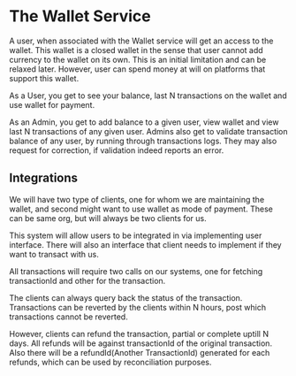 # The Wallet Service
A user, when associated with the Wallet service will get an access to the wallet. This wallet is a closed wallet in the
sense that user cannot add currency to the wallet on its own. This is an initial limitation and can be relaxed later. 
However, user can spend money at will on platforms that support this wallet.

As a User, you get to see your balance, last N transactions on the wallet and use wallet for payment.

As an Admin, you get to add balance to a given user, view wallet and view last N transactions of any given user. 
Admins also get to validate transaction balance of any user, by running through transactions logs. They may also 
request for correction, if validation indeed reports an error.

## Integrations
We will have two type of clients, one for whom we are maintaining the wallet, and second might want to use wallet as 
mode of payment. These can be same org, but will always be two clients for us.

This system will allow users to be integrated in via implementing user interface.
There will also an interface that client needs to implement if they want to transact with us.

All transactions will require two calls on our systems, one for fetching transactionId and other for the transaction.

The clients can always query back the status of the transaction.
Transactions can be reverted by the clients within N hours, post which transactions cannot be reverted.

However, clients can refund the transaction, partial or complete uptill N days. All refunds will be against 
transactionId of the original transaction. 
Also there will be a refundId(Another TransactionId) generated for each refunds, which can be used by 
reconciliation purposes.

